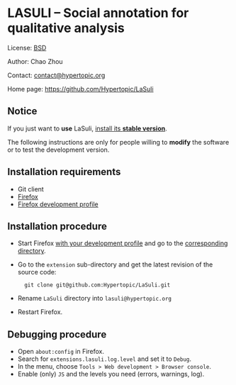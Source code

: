 LASULI – Social annotation for qualitative analysis
===================================================

License: [BSD](http://www.opensource.org/licenses/bsd-license.php)

Author: Chao Zhou

Contact: <contact@hypertopic.org>

Home page: <https://github.com/Hypertopic/LaSuli>

Notice
------

If you just want to **use** LaSuli, [install its **stable version**](https://hypertopic.s3.amazonaws.com/lasuli.xpi).

The following instructions are only for people willing to **modify** the software or to test the development version.

Installation requirements
-------------------------

* Git client
* [Firefox](http://www.mozilla.org/firefox/) 
* [Firefox development profile](http://support.mozilla.org/kb/Managing-profiles#w_starting-the-profile-manager)

Installation procedure
----------------------

* Start Firefox [with your development profile](https://support.mozilla.org/kb/using-multiple-profiles) and go to the [corresponding directory](http://support.mozilla.com/kb/Profiles#How_to_find_your_profile).

* Go to the ``extension`` sub-directory and get the latest revision of the source code:

        git clone git@github.com:Hypertopic/LaSuli.git

* Rename ``LaSuli`` directory into ``lasuli@hypertopic.org``

* Restart Firefox.

Debugging procedure
-------------------

* Open `about:config` in Firefox.
* Search for `extensions.lasuli.log.level` and set it to `Debug`.
* In the menu, choose `Tools > Web development > Browser console`.
* Enable (only) `JS` and the levels you need (errors, warnings, log).
